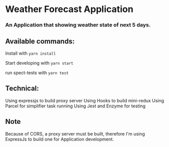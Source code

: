 # Weather Forecast Application

### An Application that showing weather state of next 5 days.

## Available commands:

Install with `yarn install`

Start developing with `yarn start`

run spect-tests with `yarn test`

## Technical:

Using expressjs to build proxy server
Using Hooks to build mini-redux
Using Parcel for simplifier task running
Using Jest and Enzyme for testing

## Note

Because of CORS, a proxy server must be built, therefore I'm using ExpressJs to build one for Application development.
